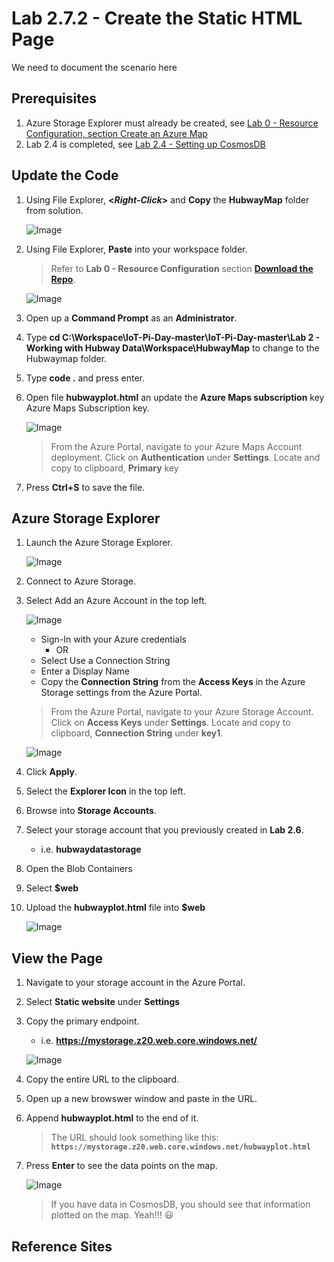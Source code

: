 # Lab 2.7.2 - Create the Static HTML Page
We need to document the scenario here

## Prerequisites
1. Azure Storage Explorer must already be created, see [Lab 0 - Resource Configuration, section Create an Azure Map](https://github.com/Azure/IoT-Pi-Day/tree/master/Lab%200%20-%20Resource%20Configuration#create-an-azure-map)
2. Lab 2.4 is completed, see [Lab 2.4 - Setting up CosmosDB](https://github.com/Azure/IoT-Pi-Day/tree/master/Lab%202%20-%20Working%20with%20Hubway%20Data/Lab%202.4%20-%20Setting%20up%20CosmosDB)

## Update the Code

1. Using File Explorer, **<*Right-Click*>** and **Copy** the **HubwayMap** folder from solution.

    ![Image](/images/lab-2.7.2-image1.png) 

2. Using File Explorer, **Paste** into your workspace folder.
    > Refer to **Lab 0 - Resource Configuration** section **[Download the Repo](https://github.com/Azure/IoT-Pi-Day/tree/master/Lab%200%20-%20Resource%20Configuration#download-the-repo)**.

    ![Image](/images/lab-2.7.2-image2.png)

3. Open up a **Command Prompt** as an **Administrator**.
4. Type **cd C:\Workspace\IoT-Pi-Day-master\IoT-Pi-Day-master\Lab 2 - Working with Hubway Data\Workspace\HubwayMap** to change to the Hubwaymap folder.
5. Type **code .** and press enter.
6. Open file **hubwayplot.html** an update the **Azure Maps subscription** key Azure Maps Subscription key.

    ![Image](/images/lab-2.7.2-image3.png)

    > From the Azure Portal, navigate to your Azure Maps Account deployment. Click on **Authentication** under **Settings**.  Locate and copy to clipboard, **Primary** key

8. Press **Ctrl+S** to save the file.

## Azure Storage Explorer

1. Launch the Azure Storage Explorer.

    ![Image](/images/lab-2.7.2-image4.png) 

2. Connect to Azure Storage.
3. Select Add an Azure Account in the top left.
    
    ![Image](/images/lab-2.7.2-image5.png) 

    - Sign-In with your Azure credentials
        - OR
    - Select Use a Connection String
    - Enter a Display Name
    - Copy the **Connection String** from the **Access Keys** in the Azure Storage settings from the Azure Portal.

    > From the Azure Portal, navigate to your Azure Storage Account. Click on **Access Keys** under **Settings**.  Locate and copy to clipboard, **Connection String** under **key1**.

    ![Image](/images/lab-2.7.2-image6.png) 

4.  Click **Apply**.
5.  Select the **Explorer Icon** in the top left.
6.  Browse into **Storage Accounts**.
7.  Select your storage account that you previously created in **Lab 2.6**.
    - i.e. **hubwaydatastorage**
8.  Open the Blob Containers
9.  Select **$web**
10. Upload the **hubwayplot.html** file into **$web**

    ![Image](/images/lab-2.7.2-image7.png) 

## View the Page

1. Navigate to your storage account in the Azure Portal.    
2.  Select **Static website** under **Settings**
3.  Copy the primary endpoint.
    - i.e. **https://mystorage.z20.web.core.windows.net/**

    ![Image](/images/lab-2.7.2-image8.png) 

4. Copy the entire URL to the clipboard.
5. Open up a new browswer window and paste in the URL.
6. Append **hubwayplot.html** to the end of it.

    > The URL should look something like this:
    **```https://mystorage.z20.web.core.windows.net/hubwayplot.html```**

7. Press **Enter** to see the data points on the map.

    ![Image](/images/lab-2.7.2-image10.png) 

    > If you have data in CosmosDB, you should see that information plotted on the map. Yeah!!! :smiley:

<!--
## 🚨 Content below this line is Under Cons***truction 🚨
-->


## Reference Sites

